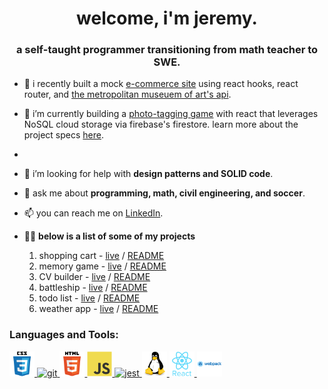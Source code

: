 <h1 align="center">welcome, i'm jeremy.</h1>
<h3 align="center">a self-taught programmer transitioning from math teacher to SWE.</h3>

- 🔭 i recently built a mock [e-commerce site](https://jernestmyers.github.io/shopping-cart/) using react hooks, react router, and [the metropolitan museuem of art's api](https://metmuseum.github.io/).

- 🌱 i’m currently building a [photo-tagging game](https://github.com/jernestmyers/photo-tag-game) with react that leverages NoSQL cloud storage via firebase's firestore. learn more about the project specs [here](https://www.theodinproject.com/paths/full-stack-javascript/courses/javascript/lessons/where-s-waldo-a-photo-tagging-app).
- 
- 🤝 i’m looking for help with **design patterns and SOLID code**.

- 💬 ask me about **programming, math, civil engineering, and soccer**.

- 📫 you can reach me on [LinkedIn](https://www.linkedin.com/in/jernestmyers).

- 👨‍💻 **below is a list of some of my projects**
    1. shopping cart    -   [live](https://jernestmyers.github.io/shopping-cart/) / [README](https://github.com/jernestmyers/shopping-cart#readme)
    2. memory game      -   [live](https://jernestmyers.github.io/memory-game/) / [README](https://github.com/jernestmyers/memory-game#readme)
    3. CV builder       -   [live](https://jernestmyers.github.io/cv-project/) / [README](https://github.com/jernestmyers/cv-project#readme)
    4. battleship       -   [live](https://jernestmyers.github.io/battleship/) / [README](https://github.com/jernestmyers/battleship#readme)
    5. todo list        -   [live](https://jernestmyers.github.io/todo-list/) / [README](https://github.com/jernestmyers/todo-list#readme)
    6. weather app      -   [live](https://jernestmyers.github.io/weather-app/) / [README](https://github.com/jernestmyers/weather-app#readme)

<h3 align="left">Languages and Tools:</h3>
<p align="left"> <a href="https://www.w3schools.com/css/" target="_blank"> <img src="https://raw.githubusercontent.com/devicons/devicon/master/icons/css3/css3-original-wordmark.svg" alt="css3" width="40" height="40"/> </a> <a href="https://git-scm.com/" target="_blank"> <img src="https://www.vectorlogo.zone/logos/git-scm/git-scm-icon.svg" alt="git" width="40" height="40"/> </a> <a href="https://www.w3.org/html/" target="_blank"> <img src="https://raw.githubusercontent.com/devicons/devicon/master/icons/html5/html5-original-wordmark.svg" alt="html5" width="40" height="40"/> </a> <a href="https://developer.mozilla.org/en-US/docs/Web/JavaScript" target="_blank"> <img src="https://raw.githubusercontent.com/devicons/devicon/master/icons/javascript/javascript-original.svg" alt="javascript" width="40" height="40"/> </a> <a href="https://jestjs.io" target="_blank"> <img src="https://www.vectorlogo.zone/logos/jestjsio/jestjsio-icon.svg" alt="jest" width="40" height="40"/> </a> <a href="https://www.linux.org/" target="_blank"> <img src="https://raw.githubusercontent.com/devicons/devicon/master/icons/linux/linux-original.svg" alt="linux" width="40" height="40"/> </a> <a href="https://reactjs.org/" target="_blank"> <img src="https://raw.githubusercontent.com/devicons/devicon/master/icons/react/react-original-wordmark.svg" alt="react" width="40" height="40"/> </a> <a href="https://webpack.js.org" target="_blank"> <img src="https://raw.githubusercontent.com/devicons/devicon/d00d0969292a6569d45b06d3f350f463a0107b0d/icons/webpack/webpack-original-wordmark.svg" alt="webpack" width="40" height="40"/> </a> </p>

